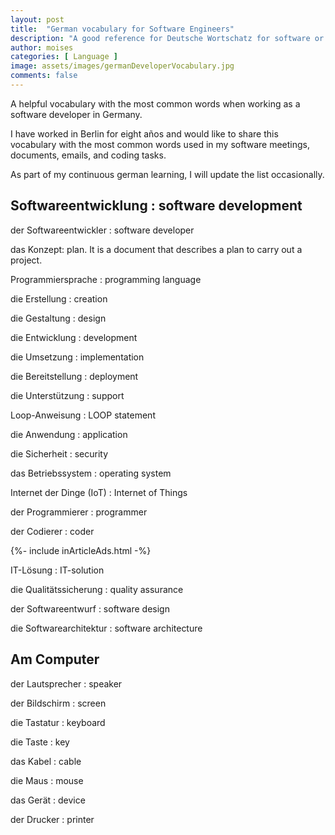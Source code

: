 ```yaml
---
layout: post
title:  "German vocabulary for Software Engineers"
description: "A good reference for Deutsche Wortschatz for software or computer science"
author: moises
categories: [ Language ]
image: assets/images/germanDeveloperVocabulary.jpg
comments: false
---
```


A helpful vocabulary with the most common words when working as a software developer in Germany.

I have worked in Berlin for eight años and would like to share this vocabulary with the most common words used in my software meetings, documents, emails, and coding tasks. 

As part of my continuous german learning, I will update the list occasionally.

## Softwareentwicklung : software development

der Softwareentwickler : software developer

das Konzept: plan. It is a document that describes a plan to carry out a project. 

Programmiersprache : programming language

die Erstellung : creation

die Gestaltung : design

die Entwicklung : development

die Umsetzung : implementation

die Bereitstellung : deployment

die Unterstützung : support

Loop-Anweisung : LOOP statement

die Anwendung : application

die Sicherheit : security

das Betriebssystem : operating system

Internet der Dinge (IoT) : Internet of Things

der Programmierer : programmer

der Codierer : coder

<div>
{%- include inArticleAds.html -%}
</div>

IT-Lösung : IT-solution

die Qualitätssicherung : quality assurance

der Softwareentwurf : software design

die Softwarearchitektur : software architecture

## Am Computer

der Lautsprecher : speaker

der Bildschirm : screen

die Tastatur : keyboard

die Taste : key

das Kabel : cable

die Maus : mouse

das Gerät : device

der Drucker : printer



